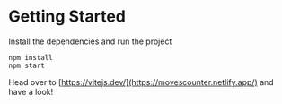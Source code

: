 # Getting Started
Install the dependencies and run the project
```
npm install
npm start
```

Head over to [https://vitejs.dev/](https://movescounter.netlify.app/) and have a look!
